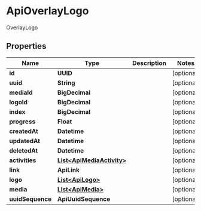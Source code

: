 

# ApiOverlayLogo

OverlayLogo

## Properties

| Name | Type | Description | Notes |
|------------ | ------------- | ------------- | -------------|
|**id** | **UUID** |  |  [optional] |
|**uuid** | **String** |  |  [optional] |
|**mediaId** | **BigDecimal** |  |  [optional] |
|**logoId** | **BigDecimal** |  |  [optional] |
|**index** | **BigDecimal** |  |  [optional] |
|**progress** | **Float** |  |  [optional] |
|**createdAt** | **Datetime** |  |  [optional] |
|**updatedAt** | **Datetime** |  |  [optional] |
|**deletedAt** | **Datetime** |  |  [optional] |
|**activities** | [**List&lt;ApiMediaActivity&gt;**](ApiMediaActivity.md) |  |  [optional] |
|**link** | **ApiLink** |  |  [optional] |
|**logo** | [**List&lt;ApiLogo&gt;**](ApiLogo.md) |  |  [optional] |
|**media** | [**List&lt;ApiMedia&gt;**](ApiMedia.md) |  |  [optional] |
|**uuidSequence** | **ApiUuidSequence** |  |  [optional] |



